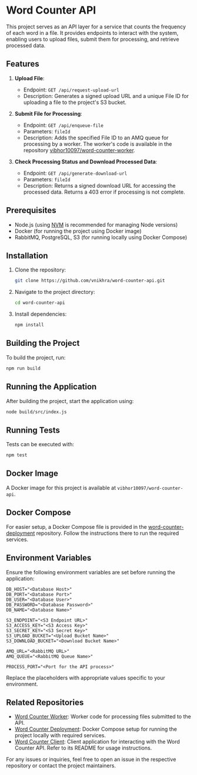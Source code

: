 # Word Counter API

This project serves as an API layer for a service that counts the frequency of each word in a file. It provides endpoints to interact with the system, enabling users to upload files, submit them for processing, and retrieve processed data.

## Features

1. **Upload File**:
    - Endpoint: `GET /api/request-upload-url`
    - Description: Generates a signed upload URL and a unique File ID for uploading a file to the project's S3 bucket.

2. **Submit File for Processing**:
    - Endpoint: `GET /api/enqueue-file`
    - Parameters: `fileId`
    - Description: Adds the specified File ID to an AMQ queue for processing by a worker. The worker's code is available in the repository [vibhor10097/word-counter-worker](https://github.com/vibhor10097/word-counter-worker).

3. **Check Processing Status and Download Processed Data**:
    - Endpoint: `GET /api/generate-download-url`
    - Parameters: `fileId`
    - Description: Returns a signed download URL for accessing the processed data. Returns a 403 error if processing is not complete.

## Prerequisites

- Node.js (using [NVM](https://github.com/nvm-sh/nvm) is recommended for managing Node versions)
- Docker (for running the project using Docker image)
- RabbitMQ, PostgreSQL, S3 (for running locally using Docker Compose)

## Installation

1. Clone the repository:

   ```bash
   git clone https://github.com/vnikhra/word-counter-api.git
   ```

2. Navigate to the project directory:

    ```bash
    cd word-counter-api
    ```

3. Install dependencies:

    ```bash
    npm install
    ```

## Building the Project

To build the project, run:

```bash
npm run build
```

## Running the Application

After building the project, start the application using:

```bash
node build/src/index.js
```

## Running Tests

Tests can be executed with:

```bash
npm test
```

## Docker Image

A Docker image for this project is available at `vibhor10097/word-counter-api`.

## Docker Compose

For easier setup, a Docker Compose file is provided in the [word-counter-deployment](https://github.com/vnikhra/word-counter-deployment) repository. Follow the instructions there to run the required services.

## Environment Variables

Ensure the following environment variables are set before running the application:

```dotenv
DB_HOST="<Database Host>"
DB_PORT="<Database Port>"
DB_USER="<Database User>"
DB_PASSWORD="<Database Password>"
DB_NAME="<Database Name>"

S3_ENDPOINT="<S3 Endpoint URL>"
S3_ACCESS_KEY="<S3 Access Key>"
S3_SECRET_KEY="<S3 Secret Key>"
S3_UPLOAD_BUCKET="<Upload Bucket Name>"
S3_DOWNLOAD_BUCKET="<Download Bucket Name>"

AMQ_URL="<RabbitMQ URL>"
AMQ_QUEUE="<RabbitMQ Queue Name>"

PROCESS_PORT="<Port for the API process>"
```

Replace the placeholders with appropriate values specific to your environment.

## Related Repositories

- [Word Counter Worker](https://github.com/vibhor10097/word-counter-worker): Worker code for processing files submitted to the API.
- [Word Counter Deployment](https://github.com/vnikhra/word-counter-deployment): Docker Compose setup for running the project locally with required services.
- [Word Counter Client](https://github.com/vnikhra/word-counter-client): Client application for interacting with the Word Counter API. Refer to its README for usage instructions.

For any issues or inquiries, feel free to open an issue in the respective repository or contact the project maintainers.